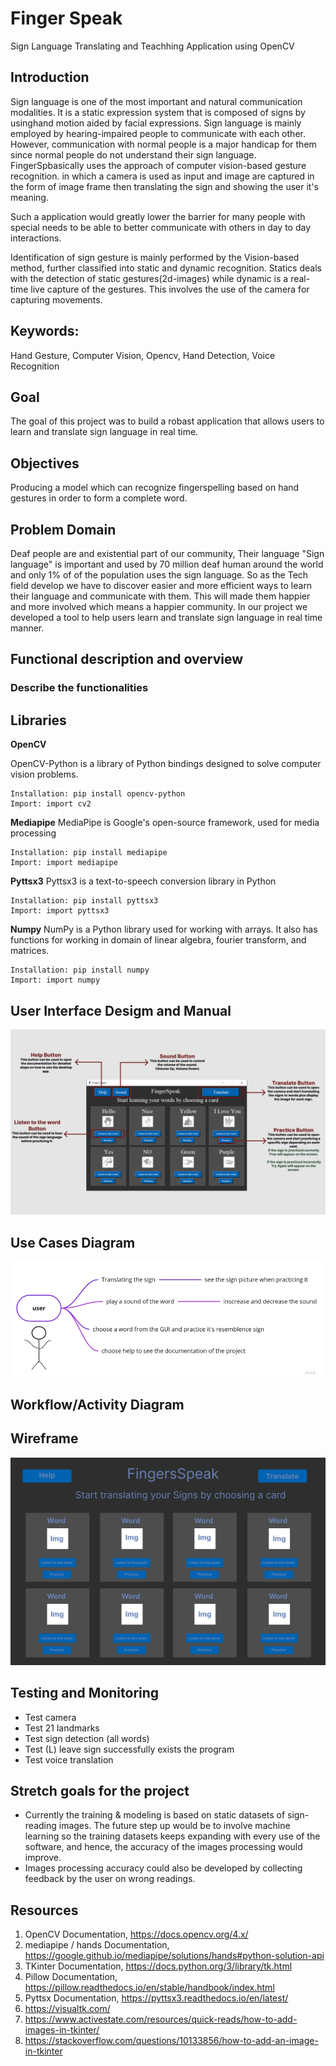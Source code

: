 # Finger Speak
Sign Language Translating and Teachhing Application using OpenCV

## Introduction
Sign language is one of the most important and natural communication modalities. It is a static expression system that is composed of signs by usinghand motion aided by facial expressions. Sign language is mainly employed by hearing-impaired people to communicate with each other. However, communication with normal people is a major handicap for them since normal people do not understand their sign language.
FingerSpbasically uses the approach of computer vision-based gesture recognition.
in which a camera is used as input and image are captured in the form of image frame then translating the sign and showing the user it's meaning.

Such a application would greatly lower the barrier for many people with special needs to be able to better communicate with others in day to day interactions.

Identification of sign gesture is mainly performed by the Vision-based method, further classified into static and dynamic recognition. Statics deals with the detection of static gestures(2d-images) while dynamic is a real-time live capture of the gestures. This involves the use of the camera for capturing movements.

## Keywords:
Hand Gesture, Computer Vision, Opencv, Hand Detection, Voice Recognition

## Goal
The goal of this project was to build a robast application that allows users to learn and translate sign language in real time.

## Objectives
Producing a model which can recognize fingerspelling based on hand gestures in order to form a complete word.

## Problem Domain
Deaf people are and existential part of our community, Their language "Sign language" is important and used
by 70 million deaf human around the world and only 1% of of the population uses the sign language. So as the Tech field develop we have to discover easier and more efficient ways to learn their language
and communicate with them. This will made them happier and more involved which means a happier community.
In our project we developed a tool to help users learn and translate sign language in real time manner.

## Functional description and overview
### Describe the functionalities
<!-- Hand Detection, landmarks, signs, volume -->

## Libraries

**OpenCV**

OpenCV-Python is a library of Python bindings designed to solve computer vision problems.
    
    Installation: pip install opencv-python
    Import: import cv2


**Mediapipe**
MediaPipe is Google's open-source framework, used for media processing

    Installation: pip install mediapipe
    Import: import mediapipe

**Pyttsx3**
Pyttsx3 is a text-to-speech conversion library in Python

    Installation: pip install pyttsx3
    Import: import pyttsx3

**Numpy**
NumPy is a Python library used for working with arrays. It also has functions for working in domain of linear algebra, fourier transform, and matrices.

    Installation: pip install numpy 
    Import: import numpy


## User Interface Desigm and Manual
![use-case-diagram](./finger_speak/images/user-interface.PNG)
## Use Cases Diagram
![use-case-diagram](./finger_speak/images/use-case-diagram.PNG)

## Workflow/Activity Diagram
<!-- Add workflow picture (Ghaida) -->

## Wireframe
![wireframe](./finger_speak/images/wireframe.PNG)

## Testing and Monitoring
<!-- Explantion on how the testing process works (Moayad)-->
- Test camera
- Test 21 landmarks
- Test sign detection (all words)
- Test (L) leave sign successfully exists the program
- Test voice translation

## Stretch goals for the project
- Currently the training & modeling is based on static datasets of sign-reading images. The future step up would be to involve machine learning so the training datasets keeps expanding with every use of the software, and hence, the accuracy of the images processing would improve.
- Images processing accuracy could also be developed by collecting feedback by the user on wrong readings.

## Resources 
1.	OpenCV Documentation, https://docs.opencv.org/4.x/ 
2.	mediapipe / hands Documentation, https://google.github.io/mediapipe/solutions/hands#python-solution-api 
3.	TKinter Documentation, https://docs.python.org/3/library/tk.html
4.	Pillow Documentation, https://pillow.readthedocs.io/en/stable/handbook/index.html
5.	Pyttsx Documentation, https://pyttsx3.readthedocs.io/en/latest/ 
6.	https://visualtk.com/ 
7.	https://www.activestate.com/resources/quick-reads/how-to-add-images-in-tkinter/ 
8.	https://stackoverflow.com/questions/10133856/how-to-add-an-image-in-tkinter
